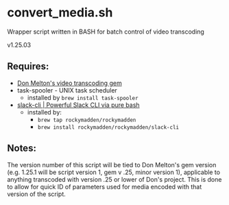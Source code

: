# convert_media.sh

Wrapper script written in BASH for batch control of video transcoding

v1.25.03

## Requires:
 
* [Don Melton's video transcoding gem](https://github.com/donmelton/video_transcoding)
* task-spooler - UNIX task scheduler 
  * installed by `brew install task-spooler`
* [slack-cli | Powerful Slack CLI via pure bash](https://github.com/rockymadden/slack-cli) 
  * installed by: 
    * `brew tap rockymadden/rockymadden`
	* `brew install rockymadden/rockymadden/slack-cli`
		
## Notes:

The version number of this script will be tied to Don Melton's gem version (e.g. 1.25.1 will be script version 1, gem v .25, minor version 1), applicable to anything transcoded with version .25 or lower of Don's project. This is done to allow for quick ID of parameters used for media encoded with that version of the script. 

